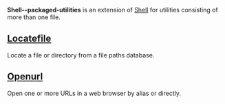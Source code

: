 
**Shell--packaged-utilities** is an extension of [Shell](https://github.com/unixfoundation/shell) for utilities consisting of more than one file.

## [Locatefile](locatefile)

Locate a file or directory from a file paths database.

## [Openurl](openurl)

Open one or more URLs in a web browser by alias or directly.

